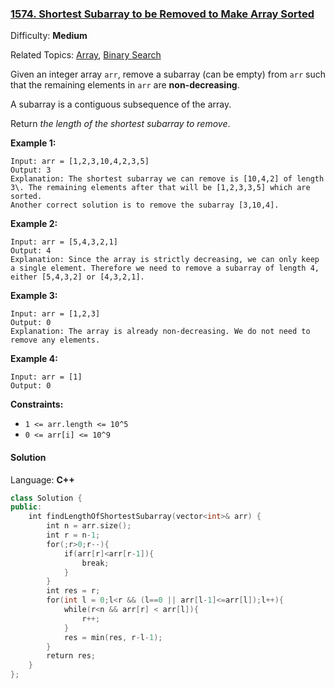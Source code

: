 ### [1574\. Shortest Subarray to be Removed to Make Array Sorted](https://leetcode.com/problems/shortest-subarray-to-be-removed-to-make-array-sorted/)

Difficulty: **Medium**

Related Topics: [Array](https://leetcode.com/tag/array/), [Binary Search](https://leetcode.com/tag/binary-search/)

Given an integer array `arr`, remove a subarray (can be empty) from `arr` such that the remaining elements in `arr` are **non-decreasing**.

A subarray is a contiguous subsequence of the array.

Return *the length of the shortest subarray to remove*.

**Example 1:**

```
Input: arr = [1,2,3,10,4,2,3,5]
Output: 3
Explanation: The shortest subarray we can remove is [10,4,2] of length 3\. The remaining elements after that will be [1,2,3,3,5] which are sorted.
Another correct solution is to remove the subarray [3,10,4].
```

**Example 2:**

```
Input: arr = [5,4,3,2,1]
Output: 4
Explanation: Since the array is strictly decreasing, we can only keep a single element. Therefore we need to remove a subarray of length 4, either [5,4,3,2] or [4,3,2,1].
```

**Example 3:**

```
Input: arr = [1,2,3]
Output: 0
Explanation: The array is already non-decreasing. We do not need to remove any elements.
```

**Example 4:**

```
Input: arr = [1]
Output: 0
```

**Constraints:**

- `1 <= arr.length <= 10^5`
- `0 <= arr[i] <= 10^9`

#### Solution

Language: **C++**

```c++
class Solution {
public:
    int findLengthOfShortestSubarray(vector<int>& arr) {
        int n = arr.size();
        int r = n-1;
        for(;r>0;r--){
            if(arr[r]<arr[r-1]){
                break;
            }
        }
        int res = r;
        for(int l = 0;l<r && (l==0 || arr[l-1]<=arr[l]);l++){
            while(r<n && arr[r] < arr[l]){
                r++;
            }
            res = min(res, r-l-1);
        }
        return res;
    }
};
```
